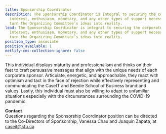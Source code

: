 ```yaml
---
title: Sponsorship Coordinator
description: The Sponsorship Coordinator is integral to securing the corporate
  interest, enthusiasm, monetary, and any other types of support necessary to
  turn the Organizing Committee’s ideas into reality.
lead: The Sponsorship Coordinator is integral to securing the corporate
  interest, enthusiasm, monetary, and any other types of support necessary to
  turn the Organizing Committee’s ideas into reality.
position_type: associate
position_available: 1
netlify-cms-collection-ignore: false
---
```

This individual displays maturity and professionalism and thinks on their feet to craft persuasive messages that align with the unique needs of each corporate sponsor. Articulate, energetic, and approachable, they react with optimism and tact in the face of rejection while effectively representing and communicating the CaseIT and Beedie School of Business brand and values. Lastly, this individual must also be willing to adapt to unfamiliar situations especially with the circumstances surrounding the COVID-19 pandemic.

**Contact**\
Questions regarding the Sponsorship Coordinator position can be directed to the Co-Directors of Sponsorship, Vanessa Chau and Joaquin Zapata, at caseit@sfu.ca.
